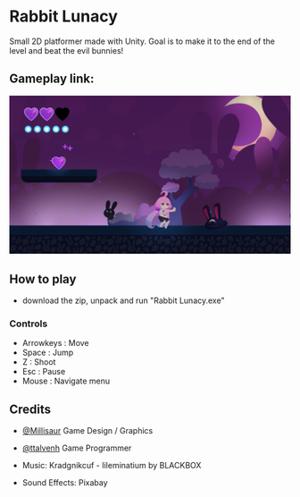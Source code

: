 # Rabbit Lunacy
Small 2D platformer made with Unity. Goal is to make it to the end of the level and beat the evil bunnies!

    

## Gameplay link:
 
[![Video Thumbnail](https://github.com/TTalvenH/project_thumbnails/blob/master/RabbitLunacy.png?raw=true)](https://youtu.be/F0eX6oMyhIU)



## How to play

- download the zip, unpack and run "Rabbit Lunacy.exe"

### Controls

- Arrowkeys : Move
- Space     : Jump
- Z         : Shoot
- Esc       : Pause
- Mouse     : Navigate menu


## Credits

- [@Millisaur](https://www.github.com/Millisaur) Game Design / Graphics
- [@ttalvenh](https://www.github.com/ttalvenh) Game Programmer

- Music: Kradgnikcuf - Iileminatium by BLACKBOX
- Sound Effects: Pixabay
